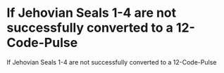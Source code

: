 # If Jehovian Seals 1-4 are not successfully converted to a 12-Code-Pulse

If Jehovian Seals 1-4 are not successfully converted to a 12-Code-Pulse